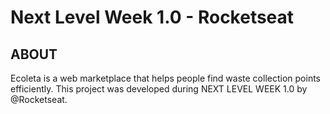 # Next Level Week 1.0 - Rocketseat

## ABOUT 

Ecoleta is a web marketplace that helps people find waste collection points efficiently. 
This project was developed during NEXT LEVEL WEEK 1.0 by @Rocketseat.  
